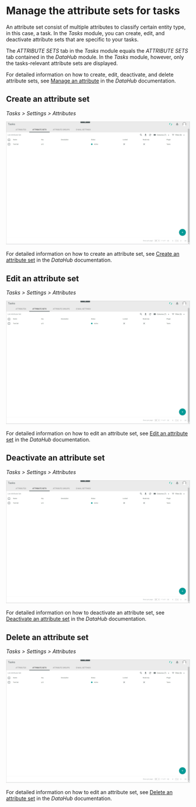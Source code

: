# Manage the attribute sets for tasks

An attribute set consist of multiple attributes to classify certain entity type, in this case, a task. In the *Tasks* module, you can create, edit, and deactivate attribute sets that are specific to your tasks. 

The *ATTRIBUTE SETS* tab in the *Tasks* module equals the *ATTRIBUTE SETS* tab contained in the *DataHub* module. In the *Tasks* module, however, only the tasks-relevant attribute sets are displayed. 

For detailed information on how to create, edit, deactivate, and delete attribute sets, see [Manage an attribute](../../DataHub/Integration/01_ManageAttributes.md) in the *DataHub* documentation.

[comment]: <> (Hier Button LOCK für Attribute sets. So gewollt? Auch in DataHub in terminologie-einspielen 2!)

[comment]: <> (so allgemein, oder unter dem jeweiligen Procedure?)

## Create an attribute set

*Tasks > Settings > Attributes*

![Attributes](../../Assets/Screenshots/Tasks/Settings/TasksAttributeSets.png "[Attributes]")

For detailed information on how to create an attribute set, see [Create an attribute set](../../DataHub/Integration/01_ManageAttributes.md#create-an-attribute-set) in the *DataHub* documentation.

## Edit an attribute set

*Tasks > Settings > Attributes*

![Attributes](../../Assets/Screenshots/Tasks/Settings/TasksAttributeSets.png "[Attributes]")

For detailed information on how to edit an attribute set, see [Edit an attribute set](../../DataHub/Integration/01_ManageAttributes.md#edit-an-attribute-set) in the *DataHub* documentation.

## Deactivate an attribute set

*Tasks > Settings > Attributes*

![Attributes](../../Assets/Screenshots/Tasks/Settings/TasksAttributeSets.png "[Attributes]")

For detailed information on how to deactivate an attribute set, see [Deactivate an attribute set](../../DataHub/Integration/01_ManageAttributes.md#deactivate-an-attribute-set) in the *DataHub* documentation.


## Delete an attribute set

*Tasks > Settings > Attributes*

![Attributes](../../Assets/Screenshots/Tasks/Settings/TasksAttributeSets.png "[Attributes]")

For detailed information on how to edit an attribute set, see [Delete an attribute set](../../DataHub/Integration/01_ManageAttributes.md#delete-an-attribute-set) in the *DataHub* documentation.

